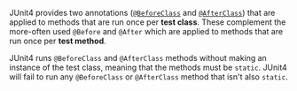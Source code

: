 JUnit4 provides two annotations ([`@BeforeClass`][beforeclass] and
[`@AfterClass`][afterclass]) that are applied to methods that are run once per
**test class**. These complement the more-often used `@Before` and `@After`
which are applied to methods that are run once per **test method**.

JUnit4 runs `@BeforeClass` and `@AfterClass` methods without making an instance
of the test class, meaning that the methods must be `static`. JUnit4 will fail
to run any `@BeforeClass` or `@AfterClass` method that isn't also `static`.

[beforeclass]: https://junit.sourceforge.net/javadoc/org/junit/BeforeClass.html
[afterclass]: https://junit.sourceforge.net/javadoc/org/junit/AfterClass.html
